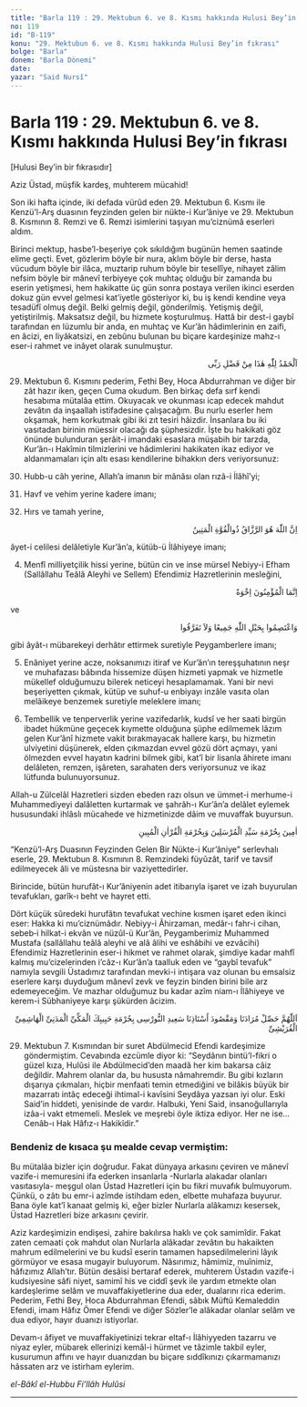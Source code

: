 ```yaml
---
title: "Barla 119 : 29. Mektubun 6. ve 8. Kısmı hakkında Hulusi Bey’in fıkrası"
no: 119
id: "B-119"
konu: "29. Mektubun 6. ve 8. Kısmı hakkında Hulusi Bey’in fıkrası"
bolge: "Barla"
donem: "Barla Dönemi"
date: 
yazar: "Said Nursî"
---
```


# Barla 119 : 29. Mektubun 6. ve 8. Kısmı hakkında Hulusi Bey’in fıkrası

<p class="takdim">[Hulusi Bey’in bir fıkrasıdır]</p>

Aziz Üstad, müşfik kardeş, muhterem mücahid!

Son iki hafta içinde, iki defada vürûd eden 29. Mektubun 6. Kısmı ile Kenzü’l-Arş duasının feyzinden gelen bir nükte-i Kur’âniye ve 29. Mektubun 8. Kısmının 8. Remzi ve 6. Remzi isimlerini taşıyan mu’ciznümâ eserleri aldım.

Birinci mektup, hasbe’l-beşeriye çok sıkıldığım bugünün hemen saatinde elime geçti. Evet, gözlerim böyle bir nura, aklım böyle bir derse, hasta vücudum böyle bir ilâca, muztarip ruhum böyle bir tesellîye, nihayet zâlim nefsim böyle bir mânevî terbiyeye çok muhtaç olduğu bir zamanda bu eserin yetişmesi, hem hakikatte üç gün sonra postaya verilen ikinci eserden dokuz gün evvel gelmesi kat’iyetle gösteriyor ki, bu iş kendi kendine veya tesadüfî olmuş değil. Belki gelmiş değil, gönderilmiş. Yetişmiş değil, yetiştirilmiş. Maksatsız değil, bu hizmete koşturulmuş. Hattâ bir dest-i gaybî tarafından en lüzumlu bir anda, en muhtaç ve Kur’ân hâdimlerinin en zaifi, en âcizi, en liyâkatsizi, en zebûnu bulunan bu biçare kardeşinize mahz-ı eser-i rahmet ve inâyet olarak sunulmuştur.

<p class="arabic" dir="rtl" title="Meal: “Elhamdulillah, bu Rabbimin bir fazlıdır.”">اَلْحَمْدُ لِلّٰهِ هٰذَا مِنْ فَضْلِ رَبِّى</p>

29. Mektubun 6. Kısmını pederim, Fethi Bey, Hoca Abdurrahman ve diğer bir zât hazır iken, geçen Cuma okudum. Ben birkaç defa sırf kendi hesabıma mütalâa ettim. Okuyacak ve okunması icap edecek mahdut zevâtın da inşaallah istifadesine çalışacağım. Bu nurlu eserler hem okşamak, hem korkutmak gibi iki zıt tesiri hâizdir. İnsanlara bu iki vasıtadan birinin müessir olacağı da şüphesizdir. İşte bu hakikati göz önünde bulunduran şerâit-i imandaki esaslara müşabih bir tarzda, Kur’ân-ı Hakîmin tilmizlerini ve hâdimlerini hakikaten ikaz ediyor ve aldanmamaları için altı esası kendilerine bihakkın ders veriyorsunuz:

1. Hubb-u câh yerine, Allah’a imanın bir mânâsı olan rızâ-i İlâhî’yi;

2. Havf ve vehim yerine kadere imanı;

3. Hırs ve tamah yerine,

<p class="arabic" dir="rtl" title="Meal: “Şüphesiz Allah rızık verendir, güçlüdür, çok kuvvetlidir.” [Zâriyât Sûresi, 51:58]">اِنَّ اللّٰهَ هُوَ الرَّزَّاقُ ذُوالْقُوَّةِ الْمَتِينُ</p>

âyet-i celilesi delâletiyle Kur’ân’a, kütüb-ü İlâhiyeye imanı;

4. Menfî milliyetçilik hissi yerine, bütün cin ve inse mürsel Nebiyy-i Efham (Sallâllahu Teâlâ Aleyhi ve Sellem) Efendimiz Hazretlerinin mesleğini,

<p class="arabic" dir="rtl" title="Meal: “Mü'minler ancak kardeştirler.” [Hucurât Sûresi, 49:10]">اِنَّمَا الْمُؤْمِنُونَ اِخْوَةٌ</p>

ve

<p class="arabic" dir="rtl" title="Meal: “Allah’ın ipine hep birlikte sım sıkı sarılın; ayrılığa düşüp dağılmayın.” [Âl-i İmran Sûresi, 3:103]">وَاعْتَصِمُوا بِحَبْلِ اللّٰهِ جَمِيعًا وَلاَ تَفَرَّقُوا</p>

gibi âyât-ı mübarekeyi derhâtır ettirmek suretiyle Peygamberlere imanı;

5. Enâniyet yerine acze, noksanımızı itiraf ve Kur’ân’ın tereşşuhatının neşr ve muhafazası bâbında hissemize düşen hizmeti yapmak ve hizmetle mükellef olduğumuzu bilerek neticeyi hesaplamamak. Yani bir nevi beşeriyetten çıkmak, kütüp ve suhuf-u enbiyayı inzâle vasıta olan melâikeye benzemek suretiyle meleklere imanı;

6. Tembellik ve tenperverlik yerine vazifedarlık, kudsî ve her saati birgün ibadet hükmüne geçecek kıymette olduğuna şüphe edilmemek lâzım gelen Kur’ânî hizmete vakit bırakmayacak hallere karşı, bu hizmetin ulviyetini düşünerek, elden çıkmazdan evvel gözü dört açmayı, yani ölmezden evvel hayatın kadrini bilmek gibi, kat’î bir lisanla âhirete imanı delâleten, remzen, işâreten, sarahaten ders veriyorsunuz ve ikaz lütfunda bulunuyorsunuz.

Allah-u Zülcelâl Hazretleri sizden ebeden razı olsun ve ümmet-i merhume-i Muhammediyeyi dalâletten kurtarmak ve şahrâh-ı Kur’ân’a delâlet eylemek hususundaki ihlâslı mücahede ve hizmetinizde dâim ve muvaffak buyursun.

<p class="arabic" dir="rtl" title="Meal: “Amin. Peygamberlerin Efendisi hürmetine ve Kur’ân-ı Mübîn hürmetine..”">اٰمِينَ بِحُرْمَةِ سَيِّدِ الْمُرْسَلِينَ وَبِحُرْمَةِ الْقُرْاٰنِ الْمُبِينِ</p>

“Kenzü’l-Arş Duasının Feyzinden Gelen Bir Nükte-i Kur’âniye” serlevhalı eserle, 29. Mektubun 8. Kısmının 8. Remzindeki füyûzât, tarif ve tavsif edilmeyecek âli ve müstesna bir vaziyettedirler.

Birincide, bütün hurufât-ı Kur’âniyenin adet itibarıyla işaret ve izah buyurulan tevafukları, garîk-ı beht ve hayret etti.

Dört küçük sûredeki hurufâtın tevafukat vechine kısmen işaret eden ikinci eser: Hakka ki mu’ciznümâdır. Nebiyy-i Âhirzaman, medâr-ı fahr-i cihan, sebeb‑i hilkat-i ekvân ve nüzûl-ü Kur’ân, Peygamberimiz Muhammed Mustafa (sallâllahu teâlâ aleyhi ve alâ âlihi ve eshâbihi ve ezvâcihi) Efendimiz Hazretlerinin eser-i hikmet ve rahmet olarak, şimdiye kadar mahfî kalmış mu’cizelerinden i’câz-ı Kur’ân’a taalluk eden ve “gaybî tevafuk” namıyla sevgili Üstadımız tarafından mevki-i intişara vaz olunan bu emsalsiz eserlere karşı duyduğum mânevî zevk ve feyzin binden birini bile arz edemeyeceğim. Ve mazhar olduğumuz bu kadar azîm niam-ı İlâhiyeye ve kerem-i Sübhaniyeye karşı şükürden âcizim.

<p class="arabic" dir="rtl" title="Meal: “Allah’ım, Mekkî, Medenî, Hâşimî ve Kureyşî olan Habîbinin hürmetine, bizim murâdımızı ve Üstadımız Said Nursî’nin maksûdunu hâsıl eyle!”">اَللّٰهُمَّ حَصِّلْ مُرَادَنَا وَمَقْصُودَ اُسْتَاذِنَا سَعِيدِ النُّورْسِى بِحُرْمَةِ حَبِيبِكَ الْمَكِّىِّ الْمَدَنِىِّ الْهَاشِمِىِّ الْقُرَيْشِىِّ</p>

29. Mektubun 7. Kısmından bir suret Abdülmecid Efendi kardeşimize göndermiştim. Cevabında ezcümle diyor ki: “Seydânın bintü’l-fikri o güzel kıza, Hulûsi ile Abdülmecid’den maadâ her kim bakarsa câiz değildir. Mahrem olanlar da, bu hususta nâmahremdir. Bu gibi kızların dışarıya çıkmaları, hiçbir menfaati temin etmediğini ve bilâkis büyük bir mazarratı intâç edeceği ihtimal-i kavîsini Seydâya yazsan iyi olur. Eski Said’in hiddeti, yenisinde de vardır. Halbuki, Yeni Said, insanoğullarıyla izâa-i vakt etmemeli. Meslek ve meşrebi öyle iktiza ediyor. Her ne ise... Cenâb-ı Hak Hâfız-ı Hakikîdir.”

### Bendeniz de kısaca şu mealde cevap vermiştim:

Bu mütalâa bizler için doğrudur. Fakat dünyaya arkasını çeviren ve mânevî vazife-i memuresini ifa ederken insanlarla -Nurlarla alakadar olanları vasıtasıyla- meşgul olan Üstad Hazretleri için bu fikri muvafık bulmuyorum. Çünkü, o zâtı bu emr-i azîmde istihdam eden, elbette muhafaza buyurur. Bana öyle kat’î kanaat gelmiş ki, eğer bizler Nurlarla alâkamızı kesersek, Üstad Hazretleri bize arkasını çevirir.

Aziz kardeşimizin endişesi, zahire bakılırsa haklı ve çok samimîdir. Fakat zaten cemaati çok mahdut olan Nurlarla alâkadar zevâtın bu hakaikten mahrum edilmelerini ve bu kudsî eserin tamamen hapsedilmelerini lâyık görmüyor ve esasa mugayir buluyorum. Nâsırımız, hâmimiz, muînimiz, hâfızımız Allah’tır. Bütün desâisi bertaraf ederek, muhterem Üstadın vazife-i kudsiyesine sâfi niyet, samimî his ve ciddî şevk ile yardım etmekte olan kardeşlerime selâm ve muvaffakiyetlerine dua eder, dualarını rica ederim. Pederim, Fethi Bey, Hoca Abdurrahman Efendi, sâbık Müftü Kemaleddin Efendi, imam Hâfız Ömer Efendi ve diğer Sözler’le alâkadar olanlar selâm ve dua ediyor, hayır duanızı istiyorlar.

Devam-ı âfiyet ve muvaffakiyetinizi tekrar eltaf-ı İlâhiyyeden tazarru ve niyaz eyler, mübarek ellerinizi kemâl-i hürmet ve tâzimle takbil eyler, kusurumun affını ve hayır duanızdan bu biçare sıddîkınızı çıkarmamanızı hâssaten arz ve istirham eylerim.

*el-Bâkî el-Hubbu Fi’llâh*
*Hulûsi*

***
